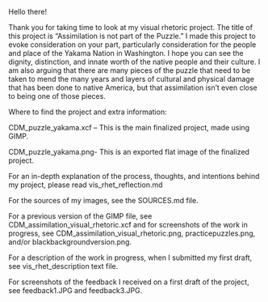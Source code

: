 Hello there! 

Thank you for taking time to look at my visual rhetoric project. The title of this project is “Assimilation is not part of the Puzzle.” I made this project to evoke consideration on your part, particularly consideration for the people and place of the Yakama Nation in Washington. I hope you can see the dignity, distinction, and innate worth of the native people and their culture. I am also arguing that there are many pieces of the puzzle that need to be taken to mend the many years and layers of cultural and physical damage that has been done to native America, but that assimilation isn’t even close to being one of those pieces. 

Where to find the project and extra information:

CDM_puzzle_yakama.xcf – This is the main finalized project, made using GIMP. 

CDM_puzzle_yakama.png- This is an exported flat image of the finalized project. 

For an in-depth explanation of the process, thoughts, and intentions behind my project, please read vis_rhet_reflection.md

For the sources of my images, see the SOURCES.md file. 

For a previous version of the GIMP file, see CDM_assimilation_visual_rhetoric.xcf and for screenshots of the work in progress, see CDM_assimilation_visual_rhetoric.png, practicepuzzles.png, and/or blackbackgroundversion.png. 

For a description of the work in progress, when I submitted my first draft, see vis_rhet_description text file.

For screenshots of the feedback I received on a first draft of the project, see feedback1.JPG and feedback3.JPG.
